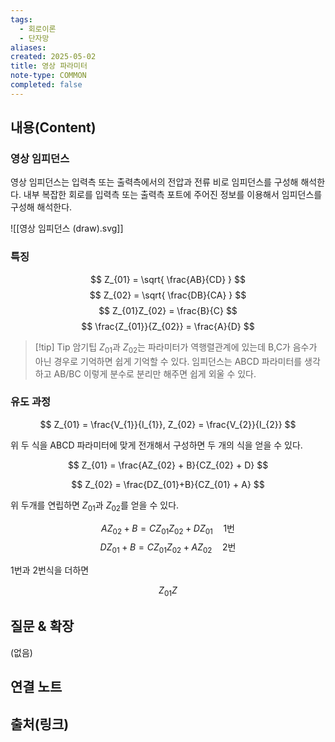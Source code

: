 ```yaml
---
tags:
  - 회로이론
  - 단자망
aliases: 
created: 2025-05-02
title: 영상 파라미터
note-type: COMMON
completed: false
---
```


## 내용(Content)

### 영상 임피던스

영상 임피던스는 입력측 또는 출력측에서의 전압과 전류 비로 임피던스를 구성해 해석한다. 내부 복잡한 회로를 입력측 또는 출력측 포트에 주어진 정보를 이용해서 임피던스를 구성해 해석한다.

![[영상 임피던스 (draw).svg]]

### 특징

$$
Z_{01} = \sqrt{ \frac{AB}{CD} }
$$
$$
Z_{02} = \sqrt{ \frac{DB}{CA} }
$$
$$
Z_{01}Z_{02} = \frac{B}{C}
$$
$$
\frac{Z_{01}}{Z_{02}} = \frac{A}{D}
$$

>[!tip] Tip 암기팁
> $Z_{01}$과 $Z_{02}$는 파라미터가 역행렬관계에 있는데 B,C가 음수가 아닌 경우로 기억하면 쉽게 기억할 수 있다. 임피던스는 ABCD 파라미터를 생각하고 AB/BC 이렇게 분수로 분리만 해주면 쉽게 외울 수 있다.

### 유도 과정

$$
Z_{01} = \frac{V_{1}}{I_{1}}, Z_{02} =  \frac{V_{2}}{I_{2}}
$$

위 두 식을 ABCD 파라미터에 맞게 전개해서 구성하면 두 개의 식을 얻을 수 있다.

$$
Z_{01} = \frac{AZ_{02} + B}{CZ_{02} + D}
$$

$$
Z_{02} = \frac{DZ_{01}+B}{CZ_{01} + A}
$$

위 두개를 연립하면 $Z_{01}$과 $Z_{02}$를 얻을 수 있다.

$$
AZ_{02} + B = CZ_{01}Z_{02} + DZ_{01} \quad \text{1번}
$$
$$
DZ_{01} + B = CZ_{01}Z_{02} + AZ_{02} \quad \text{2번}
$$

1번과 2번식을 더하면

$$
Z_{01}Z
$$


## 질문 & 확장

(없음)

## 연결 노트

## 출처(링크)


